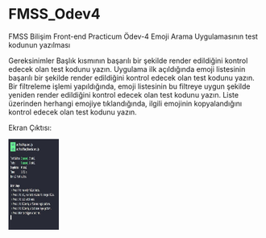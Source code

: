 # FMSS_Odev4
FMSS Bilişim Front-end Practicum Ödev-4
Emoji Arama Uygulamasının test kodunun yazılması

Gereksinimler
Başlık kısmının başarılı bir şekilde render edildiğini kontrol edecek olan test kodunu yazın.
Uygulama ilk açıldığında emoji listesinin başarılı bir şekilde render edildiğini kontrol edecek olan test kodunu yazın.
Bir filtreleme işlemi yapıldığında, emoji listesinin bu filtreye uygun şekilde yeniden render edildiğini kontrol edecek olan test kodunu yazın.
Liste üzerinden herhangi emojiye tıklandığında, ilgili emojinin kopyalandığını kontrol edecek olan test kodunu yazın.

Ekran Çıktısı:

<img src="./src/img/task4.jpg" alt="alt text" width="100" height="180">
